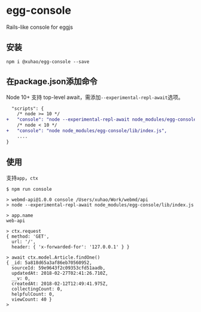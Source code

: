 # egg-console

Rails-like console for eggjs

## 安装

    npm i @xuhao/egg-console --save

## 在package.json添加命令

Node 10+ 支持 top-level await，需添加`--experimental-repl-await`选项。

```diff
  "scripts": {
    /* node >= 10 */
+   "console": "node --experimental-repl-await node_modules/egg-console/lib/index.js",
    /* node < 10 */
+   "console": "node node_modules/egg-console/lib/index.js",
    ....
}
```

## 使用

支持`app`，`ctx`

```shell
$ npm run console

> webmd-api@1.0.0 console /Users/xuhao/Work/webmd/api
> node --experimental-repl-await node_modules/egg-console/lib/index.js

> app.name
web-api

> ctx.request
{ method: 'GET',
  url: '/',
  header: { 'x-forwarded-for': '127.0.0.1' } }

> await ctx.model.Article.findOne()
{ _id: 5a818d65a3af86eb70560952,
  sourceId: 59e9643f2c09353cfd51aadb,
  updatedAt: 2018-02-27T02:41:26.710Z,
  __v: 0,
  createdAt: 2018-02-12T12:49:41.975Z,
  collectingCount: 0,
  helpfulCount: 0,
  viewCount: 40 }
> 
```

